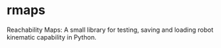 rmaps
=====

Reachability Maps: A small library for testing, saving and loading robot kinematic capability in Python.
